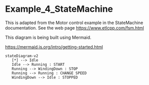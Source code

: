 # Example_4_StateMachine

This is adapted from the Motor control example in the StateMachine documentation.
See the web page https://www.etlcpp.com/fsm.html

This diagram is being built using Mermaid.

https://mermaid.js.org/intro/getting-started.html

```mermaid
stateDiagram-v2
   [*] --> Idle
   Idle --> Running : START
   Running --> WindingDown : STOP
   Running --> Running : CHANGE SPEED
   WindingDown --> Idle : STOPPED
```

